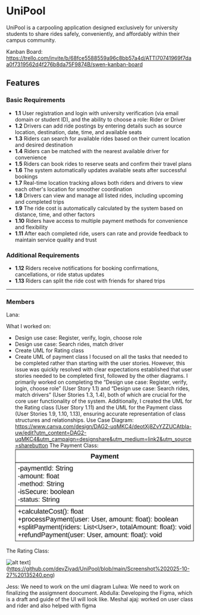 # UniPool

UniPool is a carpooling application designed exclusively for university students to share rides safely, conveniently, and affordably within their campus community.

Kanban Board: https://trello.com/invite/b/68fce5588559a96c8bb57a4d/ATTI70741969f7daa0f7319562d4f276b8da75F9874B/swen-kanban-board 

## Features

### Basic Requirements

- **1.1** User registration and login with university verification (via email domain or student ID), and the ability to choose a role: Rider or Driver
- **1.2** Drivers can add ride postings by entering details such as source location, destination, date, time, and available seats
- **1.3** Riders can search for available rides based on their current location and desired destination
- **1.4** Riders can be matched with the nearest available driver for convenience
- **1.5** Riders can book rides to reserve seats and confirm their travel plans
- **1.6** The system automatically updates available seats after successful bookings
- **1.7** Real-time location tracking allows both riders and drivers to view each other's location for smoother coordination
- **1.8** Drivers can view and manage all listed rides, including upcoming and completed trips
- **1.9** The ride cost is automatically calculated by the system based on distance, time, and other factors
- **1.10** Riders have access to multiple payment methods for convenience and flexibility
- **1.11** After each completed ride, users can rate and provide feedback to maintain service quality and trust

### Additional Requirements

- **1.12** Riders receive notifications for booking confirmations, cancellations, or ride status updates
- **1.13** Riders can split the ride cost with friends for shared trips

---

### Members

Lana: 

What I worked on:  
- Design use case: Register, verify, login, choose role 
- Design use case: Search rides, match driver 
 - Create UML for Rating class 
 - Create UML of payment class
I focused on all the tasks that needed to be completed rather than starting with the user stories. However, this issue was quickly resolved with clear expectations established that user stories needed to be completed first, followed by the other diagrams. I primarily worked on completing the “Design use case: Register, verify, login, choose role” (User Story 1.1) and “Design use case: Search rides, match drivers” (User Stories 1.3, 1.4), both of which are crucial for the core user functionality of the system. Additionally, I created the UML for the Rating class (User Story 1.11) and the UML for the Payment class (User Stories 1.9, 1.10, 1.13), ensuring accurate representation of class structures and relationships.
Use Case Diagram: https://www.canva.com/design/DAG2-uqMKC4/deotXj8ZvYZZUCAtbIa-uw/edit?utm_content=DAG2-uqMKC4&utm_campaign=designshare&utm_medium=link2&utm_source=sharebutton
The Payment Class:
![alt text](https://github.com/devZiyad/UniPool/blob/main/Screenshot%202025-10-27%20134154.png)

The Rating Class:

![alt text]([https://github.com/devZiyad/UniPool/blob/main/Screenshot%202025-10-27%20134211.png)](https://github.com/devZiyad/UniPool/blob/main/Screenshot%202025-10-27%20135240.png)



   
Jess: We need to work on the uml diagram
Lulwa: We need to work on finalizing the assigmnent doocument.
Abdulla: Developing the Figma, which is a draft and guide of the UI will look like.
Meshal ajaj: worked on user class and rider and also helped with figma 

